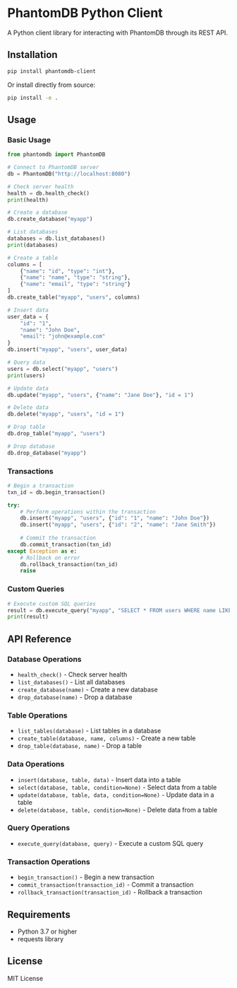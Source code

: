 # PhantomDB Python Client

A Python client library for interacting with PhantomDB through its REST API.

## Installation

```bash
pip install phantomdb-client
```

Or install directly from source:

```bash
pip install -e .
```

## Usage

### Basic Usage

```python
from phantomdb import PhantomDB

# Connect to PhantomDB server
db = PhantomDB("http://localhost:8080")

# Check server health
health = db.health_check()
print(health)

# Create a database
db.create_database("myapp")

# List databases
databases = db.list_databases()
print(databases)

# Create a table
columns = [
    {"name": "id", "type": "int"},
    {"name": "name", "type": "string"},
    {"name": "email", "type": "string"}
]
db.create_table("myapp", "users", columns)

# Insert data
user_data = {
    "id": "1",
    "name": "John Doe",
    "email": "john@example.com"
}
db.insert("myapp", "users", user_data)

# Query data
users = db.select("myapp", "users")
print(users)

# Update data
db.update("myapp", "users", {"name": "Jane Doe"}, "id = 1")

# Delete data
db.delete("myapp", "users", "id = 1")

# Drop table
db.drop_table("myapp", "users")

# Drop database
db.drop_database("myapp")
```

### Transactions

```python
# Begin a transaction
txn_id = db.begin_transaction()

try:
    # Perform operations within the transaction
    db.insert("myapp", "users", {"id": "1", "name": "John Doe"})
    db.insert("myapp", "users", {"id": "2", "name": "Jane Smith"})
    
    # Commit the transaction
    db.commit_transaction(txn_id)
except Exception as e:
    # Rollback on error
    db.rollback_transaction(txn_id)
    raise
```

### Custom Queries

```python
# Execute custom SQL queries
result = db.execute_query("myapp", "SELECT * FROM users WHERE name LIKE 'J%'")
print(result)
```

## API Reference

### Database Operations

- `health_check()` - Check server health
- `list_databases()` - List all databases
- `create_database(name)` - Create a new database
- `drop_database(name)` - Drop a database

### Table Operations

- `list_tables(database)` - List tables in a database
- `create_table(database, name, columns)` - Create a new table
- `drop_table(database, name)` - Drop a table

### Data Operations

- `insert(database, table, data)` - Insert data into a table
- `select(database, table, condition=None)` - Select data from a table
- `update(database, table, data, condition=None)` - Update data in a table
- `delete(database, table, condition=None)` - Delete data from a table

### Query Operations

- `execute_query(database, query)` - Execute a custom SQL query

### Transaction Operations

- `begin_transaction()` - Begin a new transaction
- `commit_transaction(transaction_id)` - Commit a transaction
- `rollback_transaction(transaction_id)` - Rollback a transaction

## Requirements

- Python 3.7 or higher
- requests library

## License

MIT License